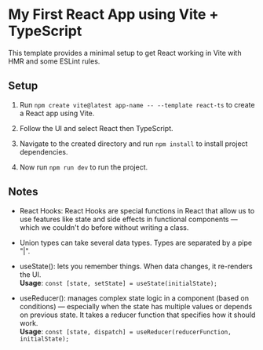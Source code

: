 # My First React App using Vite + TypeScript

This template provides a minimal setup to get React working in Vite with HMR and some ESLint rules.

## Setup

1. Run `npm create vite@latest app-name -- --template react-ts` to create a React app using Vite.

2. Follow the UI and select React then TypeScript.

3. Navigate to the created directory and run `npm install` to install project dependencies.

4. Now run `npm run dev` to run the project.

## Notes

- React Hooks: React Hooks are special functions in React that allow us to use features like state and side effects in functional components — which we couldn't do before without writing a class.

- Union types can take several data types. Types are separated by a pipe "|".

- useState(): lets you remember things. When data changes, it re-renders the UI.<br>
  **Usage**: `const [state, setState] = useState(initialState);`

- useReducer(): manages complex state logic in a component (based on conditions) — especially when the state has multiple values or depends on previous state. It takes a reducer function that specifies how it should work.<br>
  **Usage**: `const [state, dispatch] = useReducer(reducerFunction, initialState);`
